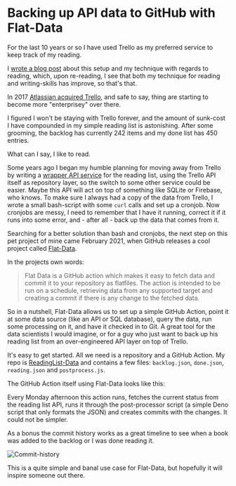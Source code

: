 Backing up API data to GitHub with Flat-Data
===

For the last 10 years or so I have used Trello as my preferred service to keep track of my reading.

I [wrote a blog post](https://blog.amosti.net/how-i-read/) about this setup and my technique with regards to reading, which, upon re-reading, I see that both my technique for reading and writing-skills has improve, so that's that.

In 2017 [Atlassian acquired Trello](https://techcrunch.com/2017/01/09/atlassian-acquires-trello/?guccounter=1&guce_referrer=aHR0cHM6Ly93d3cuZ29vZ2xlLmNvbS8&guce_referrer_sig=AQAAAB4EB-u4iDYnVbIaNgQ5Zc3vh2a4oO12KL7tXvnrIAjHpVo76z6XqXP_F2I7-TDusMGfPvzMr21IRMIyUbenmxznHq_Ap4RcAzuG0yRLxve7Kc8naDdpLEgavPQkU7wuxfOIet-bTDAHjct5eB8DZujMtQiVKaZ2JSq1ji7v7Ypy), and safe to say, thing are starting to become more "enterprisey" over there.

I figured I won't be staying with Trello forever, and the amount of sunk-cost I have compounded in my simple reading list is astonishing. After some grooming,
the backlog has currently 242 items and my done list has 450 entries. 

What can I say, I like to read.

Some years ago I began my humble planning for moving away from Trello by writing a [wrapper API service](https://github.com/andmos/ReadingList) for the reading list,
using the Trello API itself as repository layer, so the switch to some other service could be easier. Maybe this API will act on top of something like SQLite or Firebase, who knows. To make sure I always had a copy of the data from Trello, I wrote a small bash-script with some `curl` calls and set up a cronjob. Now cronjobs are messy, I need to remember that I have it running, correct it if it runs into some error, and - after all - back up the data that comes from it.

Searching for a better solution than bash and cronjobs, the next step on this pet project of mine came February 2021, when GitHub releases a cool project called [Flat-Data](https://next.github.com/projects/flat-data).

In the projects own words:

> Flat Data is a GitHub action which makes it easy to fetch data and commit it to your repository as flatfiles. The action is intended to be run on a schedule, retrieving data from any supported target and creating a commit if there is any change to the fetched data.

So in a nutshell, Flat-Data allows us to set up a simple GitHub Action, point it at some data source (like an API or SQL database), query the data, run some processing on it, and have it checked in to Git. A great tool for the data scientists I would
imagine, or for a guy who just want to back up his reading list from an over-engineered API layer on top of Trello.

It's easy to get started. All we need is a repository and a GitHub Action. 
My repo is [ReadingList-Data](https://github.com/andmos/ReadingList-Data) and contains a few files: `backlog.json`, `done.json`, `reading.json` and `postprocess.js`.

The GitHub Action itself using Flat-Data looks like this:

<script src="https://gist.github.com/andmos/00fe8179aac87a805e2d4d12a749058e.js"></script>

Every Monday afternoon this action runs, fetches the current status from the reading list API, runs it through the post-processor
script (a simple Deno script that only formats the JSON) and creates commits with the changes. It could not be simpler.

As a bonus the commit history works as a great timeline to see when a book was added to the backlog or I was done reading it. 

![Commit-history](https://user-images.githubusercontent.com/1283556/149825223-9894be37-ff14-4788-92dd-e3eb654e06cd.png)

This is a quite simple and banal use case for Flat-Data, but hopefully it will inspire someone out there.